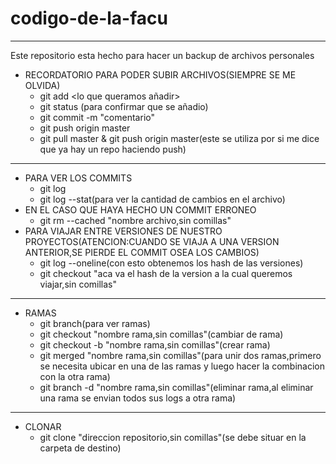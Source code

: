 # codigo-de-la-facu
***
Este repositorio esta hecho para hacer un backup de archivos personales

* RECORDATORIO PARA PODER SUBIR ARCHIVOS(SIEMPRE SE ME OLVIDA)
  * git add <lo que queramos añadir>
  * git status (para confirmar que se añadio)
  * git commit -m "comentario"
  * git push origin master
  * git pull master & git push origin master(este se utiliza por si me dice que ya hay un repo haciendo push)
***
* PARA VER LOS COMMITS
  * git log
  * git log --stat(para ver la cantidad de cambios en el archivo) 
* EN EL CASO QUE HAYA HECHO UN COMMIT ERRONEO
  * git rm --cached "nombre archivo,sin comillas" 
* PARA VIAJAR ENTRE VERSIONES DE NUESTRO PROYECTOS(ATENCION:CUANDO SE VIAJA A UNA VERSION ANTERIOR,SE PIERDE EL COMMIT OSEA LOS CAMBIOS)
  * git log --oneline(con esto obtenemos los hash de las versiones)
  * git checkout "aca va el hash de la version a la cual queremos viajar,sin comillas"
***
* RAMAS 
  * git branch(para ver ramas)   
  * git checkout "nombre rama,sin comillas"(cambiar de rama)
  * git checkout -b "nombre rama,sin comillas"(crear rama)
  * git merged "nombre rama,sin comillas"(para unir dos ramas,primero se necesita ubicar en una de las ramas y luego hacer la combinacion con la otra rama)
  * git branch -d "nombre rama,sin comillas"(eliminar rama,al eliminar una rama se envian todos sus logs a otra rama)
***
* CLONAR
  * git clone "direccion repositorio,sin comillas"(se debe situar en la carpeta de destino) 
